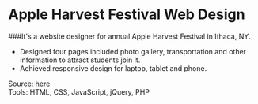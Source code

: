 # Apple Harvest Festival Web Design
###It's a website designer for annual Apple Harvest Festival in Ithaca, NY.
- Designed four pages included photo gallery, transportation and other information to attract students join it.
- Achieved responsive design for laptop, tablet and phone.  

 
Source: [here](http://coderxiaoyu.com/applefestival/index.php)  
Tools: HTML, CSS, JavaScript, jQuery, PHP

